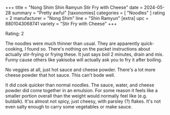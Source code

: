 +++
title = "Nong Shim Shin Ramyun Stir Fry with Cheese"
date = 2024-05-28
summary = "Pretty awful"
[taxonomies]
categories = [ "Noodles" ]
rating = 2
manufacturer = "Nong Shim"
line = "Shin Ramyun"
[extra]
upc = 8801043068741
variety = "Stir Fry with Cheese"
+++

Rating: 2

The noodles were much thinner than usual.
They are apparently quick-cooking, I found so.
There's nothing on the packet instructions about actually stir-frying or frying these.
It just says boil 2 minutes, drain and mix.
Funny cause others like yakisoba will actually ask you to fry it after boiling.

No veggies at all, just hot sauce and cheese powder.
There's a lot more cheese powder that hot sauce.
This can't bode well.

It did cook quicker than normal noodles.
The sauce, water, and cheese powder did come together in an emulsion.
For some reason it feels like a smaller portion overall than the weight would normally feel like (e.g. buldalk).
It'ss almost not spicy, just cheesy, with parsley (?) flakes.
It's not even salty enough to carry some vegetables or make sauce.
